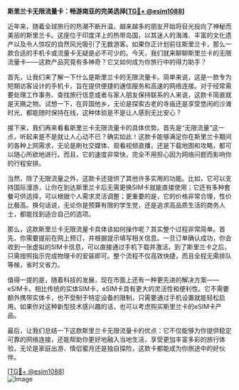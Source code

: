 **斯里兰卡无限流量卡：畅游南亚的完美选择[[TG💪+ @esim1088](https://t.me/s/esim1088)]**

近年来，随着全球旅行的热潮不断升温，越来越多的朋友开始将目光投向了神秘而美丽的斯里兰卡。这座位于印度洋上的热带岛国，以其迷人的海滩、丰富的文化遗产以及令人惊叹的自然风光吸引了无数游客。如果你正计划前往斯里兰卡，那么一款合适的手机卡或流量卡无疑是必不可少的。今天，我们就来聊聊斯里兰卡的无限流量卡——这款产品究竟有多神奇？它又如何成为你旅行中的得力助手？

首先，让我们来了解一下什么是斯里兰卡的无限流量卡。简单来说，这是一款专为短期访客设计的手机卡，旨在提供便捷的通信服务和高速的网络连接。对于经常需要处理工作事务、查找旅行信息或者与家人朋友保持联系的人来说，这款卡简直就是天赐之物。试想一下，在异国他乡，无论是探索古老的寺庙还是享受悠闲的沙滩时光，都能随时保持在线，这种体验是不是让人感到无比安心？

接下来，我们再来看看斯里兰卡无限流量卡的具体优势。首先是“无限流量”这一点，听起来是不是就让人心动不已？确实如此！这款卡能够满足你在斯里兰卡期间的各种上网需求，无论是刷社交媒体、观看视频直播，还是下载地图和攻略，都可以随心所欲地进行。而且，它的速度非常快，完全不用担心因为网络问题而影响你的行程安排。

当然，除了无限流量之外，这款卡还提供了其他许多实用的功能。比如，它可以支持国际漫游，让你在到达斯里兰卡后无需更换SIM卡就能直接使用；它还有多种套餐可供选择，可以根据个人需求灵活调整；更重要的是，它的价格非常合理，性价比极高。换句话说，无论你是预算有限的学生党，还是追求高品质生活的商务人士，都能找到适合自己的选项。

那么，这款斯里兰卡无限流量卡具体该如何操作呢？其实整个过程非常简单。首先，你需要提前在网上预订，并根据提示填写相关信息。一旦订单确认成功，你会收到一张虚拟的SIM卡信息，可以直接通过手机下载并激活。到了斯里兰卡之后，只需按照指示完成物理卡的安装即可。整个流程不仅高效快捷，而且全程无需排队等候，省时又省力。

值得一提的是，随着科技的发展，现在市面上还有一种更先进的解决方案——eSIM卡。相比传统的实体SIM卡，eSIM卡具有更大的灵活性和便利性。它不需要额外携带实体卡，也不受制于特定设备的限制，只需要通过手机设置就能轻松启用。如果你对这种新型技术感兴趣的话，也可以考虑购买斯里兰卡的eSIM卡产品。

最后，让我们总结一下这款斯里兰卡无限流量卡的优点：它不仅能够为你提供稳定可靠的网络连接，还能帮助你更好地融入当地生活，享受更加丰富多彩的旅行体验。无论是家庭出游、情侣蜜月还是独自探险，这款卡都能成为你旅途中的好伙伴。

[[TG💪+ @esim1088](https://t.me/s/esim1088)]  
![Image](https://i.postimg.cc/4NQfJmqS/Snipaste-2025-05-13-00-14-12.png)